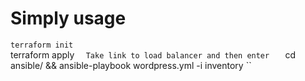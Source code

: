 # Simply usage

`` terraform init  ``    
terraform apply ``  
Take link to load balancer and then enter   
`` cd ansible/ && ansible-playbook wordpress.yml -i inventory ``  